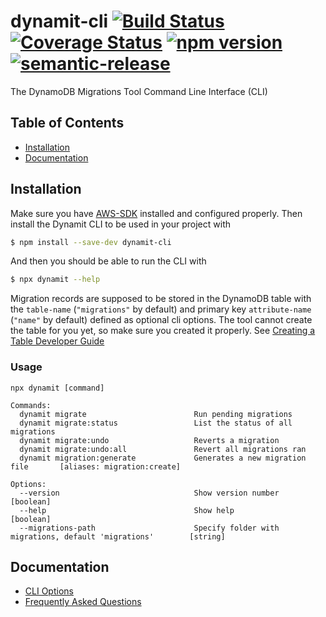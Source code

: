 # dynamit-cli [![Build Status](https://travis-ci.org/floydspace/dynamodb-migrations-tool.svg?branch=master)](https://travis-ci.org/floydspace/dynamodb-migrations-tool) [![Coverage Status](https://coveralls.io/repos/github/floydspace/dynamodb-migrations-tool/badge.svg?branch=master)](https://coveralls.io/github/floydspace/dynamodb-migrations-tool?branch=master) [![npm version](https://badge.fury.io/js/dynamit-cli.svg)](https://badge.fury.io/js/dynamit-cli) [![semantic-release](https://img.shields.io/badge/%20%20%F0%9F%93%A6%F0%9F%9A%80-semantic--release-e10079.svg)](https://github.com/semantic-release/semantic-release)

The DynamoDB Migrations Tool Command Line Interface (CLI)

## Table of Contents
- [Installation](#installation)
- [Documentation](#documentation)

## Installation

Make sure you have [AWS-SDK](https://aws.amazon.com/sdk-for-node-js/) installed and configured properly. Then install the Dynamit CLI to be used in your project with

```bash
$ npm install --save-dev dynamit-cli
```

And then you should be able to run the CLI with

```bash
$ npx dynamit --help
```

Migration records are supposed to be stored in the DynamoDB table with the `table-name` (`"migrations"` by default) and primary key `attribute-name` (`"name"` by default) defined as optional cli options. The tool cannot create the table for you yet, so make sure you created it properly. See [Creating a Table Developer Guide](https://docs.amazonaws.cn/en_us/amazondynamodb/latest/developerguide/WorkingWithTables.Basics.html#WorkingWithTables.Basics.CreateTable)

### Usage

```
npx dynamit [command]

Commands:
  dynamit migrate                        Run pending migrations
  dynamit migrate:status                 List the status of all migrations
  dynamit migrate:undo                   Reverts a migration
  dynamit migrate:undo:all               Revert all migrations ran
  dynamit migration:generate             Generates a new migration file       [aliases: migration:create]

Options:
  --version                              Show version number                                         [boolean]
  --help                                 Show help                                                   [boolean]
  --migrations-path                      Specify folder with migrations, default 'migrations'        [string]
```

## Documentation

- [CLI Options](docs/README.md)
- [Frequently Asked Questions](docs/FAQ.md)

